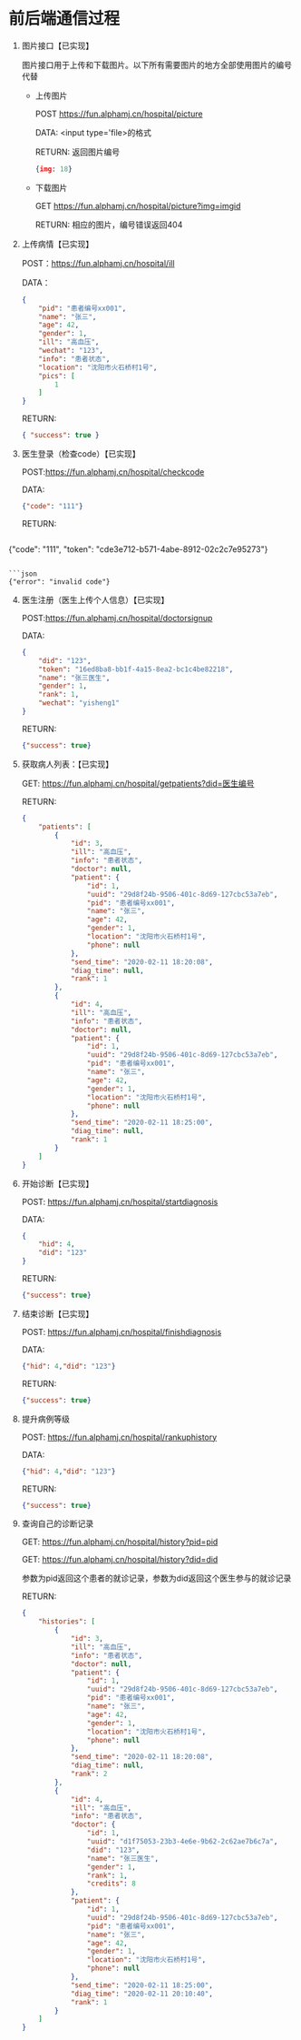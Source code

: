 # 前后端通信过程

1. 图片接口【已实现】

   图片接口用于上传和下载图片。以下所有需要图片的地方全部使用图片的编号代替

   + 上传图片

     POST https://fun.alphamj.cn/hospital/picture
   
     DATA: <input type='file>的格式

     RETURN: 返回图片编号
   
     ```json 
     {img: 18}
     ```
   
   + 下载图片
   
     GET https://fun.alphamj.cn/hospital/picture?img=imgid
   
     RETURN: 相应的图片，编号错误返回404
   
2. 上传病情【已实现】

   POST：https://fun.alphamj.cn/hospital/ill

   DATA：

   ```json
   {
       "pid": "患者编号xx001",
       "name": "张三",
       "age": 42,
       "gender": 1,
       "ill": "高血压",
       "wechat": "123",
       "info": "患者状态",
       "location": "沈阳市火石桥村1号",
       "pics": [
           1
       ]
   }
   ```

   RETURN:

   ```json
   { "success": true }
   ```

5. 医生登录（检查code）【已实现】

   POST:https://fun.alphamj.cn/hospital/checkcode

   DATA:

   ```json
   {"code": "111"}
   ```

   RETURN:

   ```json
{"code": "111", "token": "cde3e712-b571-4abe-8912-02c2c7e95273"}
   ```
   
   ```json
{"error": "invalid code"}
   ```

4. 医生注册（医生上传个人信息）【已实现】

   POST:https://fun.alphamj.cn/hospital/doctorsignup

   DATA:

   ```json
   {
       "did": "123",
       "token": "16ed8ba8-bb1f-4a15-8ea2-bc1c4be82218",
       "name": "张三医生",
       "gender": 1,
       "rank": 1,
       "wechat": "yisheng1"
   }
   ```

   RETURN: 

   ```json
   {"success": true}
   ```

5. 获取病人列表：【已实现】

   GET: https://fun.alphamj.cn/hospital/getpatients?did=医生编号

   RETURN:

   ```json
   {
       "patients": [
           {
               "id": 3,
               "ill": "高血压",
               "info": "患者状态",
               "doctor": null,
               "patient": {
                   "id": 1,
                   "uuid": "29d8f24b-9506-401c-8d69-127cbc53a7eb",
                   "pid": "患者编号xx001",
                   "name": "张三",
                   "age": 42,
                   "gender": 1,
                   "location": "沈阳市火石桥村1号",
                   "phone": null
               },
               "send_time": "2020-02-11 18:20:08",
               "diag_time": null,
               "rank": 1
           },
           {
               "id": 4,
               "ill": "高血压",
               "info": "患者状态",
               "doctor": null,
               "patient": {
                   "id": 1,
                   "uuid": "29d8f24b-9506-401c-8d69-127cbc53a7eb",
                   "pid": "患者编号xx001",
                   "name": "张三",
                   "age": 42,
                   "gender": 1,
                   "location": "沈阳市火石桥村1号",
                   "phone": null
               },
               "send_time": "2020-02-11 18:25:00",
               "diag_time": null,
               "rank": 1
           }
       ]
   }
   ```

6. 开始诊断【已实现】

   POST: https://fun.alphamj.cn/hospital/startdiagnosis

   DATA: 

   ```json
   {
       "hid": 4,
       "did": "123"
   }
   ```

   RETURN:

   ```json
   {"success": true}
   ```

7. 结束诊断【已实现】

   POST: https://fun.alphamj.cn/hospital/finishdiagnosis

   DATA: 

   ```json
   {"hid": 4,"did": "123"}
   ```

   RETURN:

   ```json
   {"success": true}
   ```

10. 提升病例等级

    POST: https://fun.alphamj.cn/hospital/rankuphistory

    DATA: 

    ```json
    {"hid": 4,"did": "123"}
    ```

    RETURN:

    ```json
    {"success": true}
    ```
    
9. 查询自己的诊断记录

   GET:  https://fun.alphamj.cn/hospital/history?pid=pid

   GET:  https://fun.alphamj.cn/hospital/history?did=did

   参数为pid返回这个患者的就诊记录，参数为did返回这个医生参与的就诊记录

   RETURN:

   ```json
   {
       "histories": [
           {
               "id": 3,
               "ill": "高血压",
               "info": "患者状态",
               "doctor": null,
               "patient": {
                   "id": 1,
                   "uuid": "29d8f24b-9506-401c-8d69-127cbc53a7eb",
                   "pid": "患者编号xx001",
                   "name": "张三",
                   "age": 42,
                   "gender": 1,
                   "location": "沈阳市火石桥村1号",
                   "phone": null
               },
               "send_time": "2020-02-11 18:20:08",
               "diag_time": null,
               "rank": 2
           },
           {
               "id": 4,
               "ill": "高血压",
               "info": "患者状态",
               "doctor": {
                   "id": 1,
                   "uuid": "d1f75053-23b3-4e6e-9b62-2c62ae7b6c7a",
                   "did": "123",
                   "name": "张三医生",
                   "gender": 1,
                   "rank": 1,
                   "credits": 8
               },
               "patient": {
                   "id": 1,
                   "uuid": "29d8f24b-9506-401c-8d69-127cbc53a7eb",
                   "pid": "患者编号xx001",
                   "name": "张三",
                   "age": 42,
                   "gender": 1,
                   "location": "沈阳市火石桥村1号",
                   "phone": null
               },
               "send_time": "2020-02-11 18:25:00",
               "diag_time": "2020-02-11 20:10:40",
               "rank": 1
           }
       ]
   }
   ```

   
